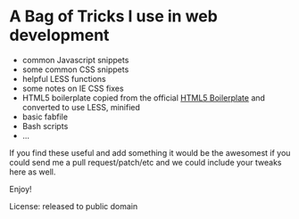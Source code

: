 # A Bag of Tricks I use in web development

- common Javascript snippets
- some common CSS snippets
- helpful LESS functions
- some notes on IE CSS fixes
- HTML5 boilerplate copied from the official [HTML5 Boilerplate](http://html5boilerplate.com) and
  converted to use LESS, minified
- basic fabfile
- Bash scripts
- ...


If you find these useful and add something it would be the awesomest if you could send me a pull request/patch/etc and
we could include your tweaks here as well.


Enjoy!


License: released to public domain